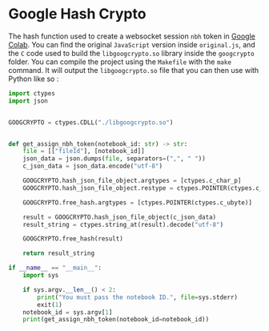 # Google Hash Crypto 

The hash function used to create a websocket session `nbh` token in [Google Colab](https://colab.research.google.com). You can find the original `JavaScript` version inside `original.js`, and the `C` code used to build the `libgoogcrypto.so` library inside the `googcrypto` folder. You can compile the project using the `Makefile` with the `make` command. It will output the `libgoogcrypto.so` file that you can then use with Python like so :

```python
import ctypes
import json


GOOGCRYPTO = ctypes.CDLL("./libgoogcrypto.so")


def get_assign_nbh_token(notebook_id: str) -> str:
    file = [["fileId"], [notebook_id]]
    json_data = json.dumps(file, separators=(",", " "))
    c_json_data = json_data.encode("utf-8")

    GOOGCRYPTO.hash_json_file_object.argtypes = [ctypes.c_char_p]
    GOOGCRYPTO.hash_json_file_object.restype = ctypes.POINTER(ctypes.c_ubyte)

    GOOGCRYPTO.free_hash.argtypes = [ctypes.POINTER(ctypes.c_ubyte)]

    result = GOOGCRYPTO.hash_json_file_object(c_json_data)
    result_string = ctypes.string_at(result).decode("utf-8")

    GOOGCRYPTO.free_hash(result)

    return result_string

if __name__ == "__main__":
    import sys

    if sys.argv.__len__() < 2:
        print("You must pass the notebook ID.", file=sys.stderr)
        exit(1)
    notebook_id = sys.argv[1]
    print(get_assign_nbh_token(notebook_id=notebook_id))
```